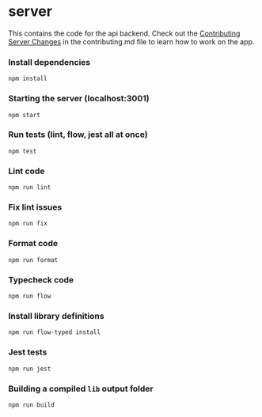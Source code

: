 # server
This contains the code for the api backend. Check out the [Contributing Server Changes](../../contributing.md#contributing-server-changes) in the contributing.md file to learn how to work on the app.

### Install dependencies
```
npm install
```

### Starting the server (localhost:3001)
```
npm start
```

### Run tests (lint, flow, jest all at once)
```
npm test
```

### Lint code
```
npm run lint
```

### Fix lint issues
```
npm run fix
```

### Format code
```
npm run format
```

### Typecheck code
```
npm run flow
```

### Install library definitions
```
npm run flow-typed install
```

### Jest tests
```
npm run jest
```

### Building a compiled `lib` output folder
```
npm run build
```
